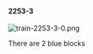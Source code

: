 #### 2253-3
![train-2253-3-0.png](https://github.com/lil-lab/nlvr/raw/master/nlvr/train/images/24/train-2253-3-0.png "train-2253-3-0.png")

There are 2 blue blocks